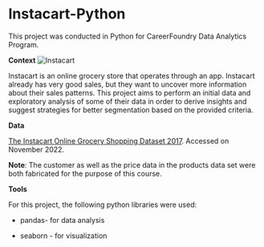 # Instacart-Python
This project was conducted in Python for CareerFoundry Data Analytics Program.

**Context**
![Instacart](https://www.google.com/url?sa=i&url=https%3A%2F%2Fwww.bevnet.com%2Fnews%2F2022%2Fpepsi-instacart-team-up-with-pop-ups%2F&psig=AOvVaw3V6GuF_gXqGskQeoBrE9b4&ust=1670528613927000&source=images&cd=vfe&ved=0CA8QjRxqFwoTCLDi05ai6PsCFQAAAAAdAAAAABAF)

Instacart is an online grocery store that operates through an app. Instacart already has very good sales, but they want to uncover more information about their sales patterns. This project aims to perform an initial data and exploratory analysis of some of their data in order to derive insights and suggest strategies for better segmentation based on the provided criteria.

**Data**

[The Instacart Online Grocery Shopping Dataset 2017](https://www.instacart.com/datasets/grocery-shopping-2017). Accessed on November 2022.

**Note**: The customer as well as the price data in the products data set were both fabricated for the purpose of this course.

**Tools**

For this project, the following python libraries were used:

* pandas- for data analysis

* seaborn - for visualization
